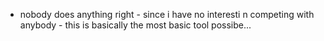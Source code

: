 - nobody does anything right - since i have no interesti n competing with anybody - this is basically the most basic tool possibe...
